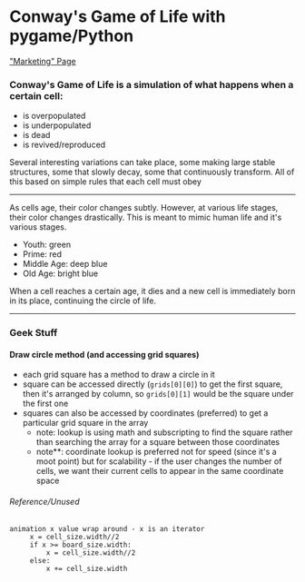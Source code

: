 # Conway's Game of Life with pygame/Python

<a href="https://conways-game-of-life.webflow.io/">"Marketing" Page</a>

### Conway's Game of Life is a simulation of what happens when a certain cell:

* is overpopulated
* is underpopulated
* is dead
* is revived/reproduced

Several interesting variations can take place, some making large stable structures, some that slowly decay, some that continuously transform. All of this based on simple rules that each cell must obey

<hr>

As cells age, their color changes subtly. However, at various life stages, their color changes drastically. This is meant to mimic human life and it's various stages.

* Youth: green
* Prime: red
* Middle Age: deep blue
* Old Age: bright blue

When a cell reaches a certain age, it dies and a new cell is immediately born in its place, continuing the circle of life.

<hr>

### Geek Stuff

#### Draw circle method (and accessing grid squares)

* each grid square has a method to draw a circle in it
* square can be accessed directly (`grids[0][0]`) to get the first square, then it's arranged by column, so `grids[0][1]` would be the square under the first one
* squares can also be accessed by  coordinates (preferred) to get a particular grid square in the array 
    * note: lookup is using math and subscripting to find the square rather than searching the array for a square between those coordinates
    * note**: coordinate lookup is preferred not for speed (since it's a moot point) but for scalability - if the user changes the number of cells, we want their current cells to appear in the same coordinate space

###### Reference/Unused
```
animation x value wrap around - x is an iterator
     x = cell_size.width//2
     if x >= board_size.width:
         x = cell_size.width//2
     else:
         x += cell_size.width
 ```
